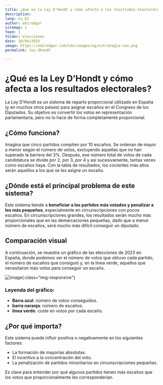 ```yaml
---
title: ¿Qué es la Ley D’Hondt y cómo afecta a los resultados electorales?
description: 
lang: es_ES
author: emirodgar
sitemap: 1
feed: 1
folder: elecciones
date: 10/04/2025
image: https://emirodgar.com/cdn/images/og/estrategia-seo.png
permalink: ley-dhondt

---
```


# ¿Qué es la Ley D’Hondt y cómo afecta a los resultados electorales?

La Ley D’Hondt es un sistema de reparto proporcional utilizado en España (y en muchos otros países) para asignar escaños en el Congreso de los Diputados. Su objetivo es convertir los votos en representación parlamentaria, pero no lo hace de forma completamente proporcional.

## ¿Cómo funciona?

Imagina que cinco partidos compiten por 10 escaños. Se ordenan de mayor a menor según el número de votos, excluyendo aquellas que no han superado la barrera del 3%. 
Después, ese número total de votos de cada candidatura se divide por 2, por 3, por 4 y así sucesivamente, tantas veces como escaños haya. Con la tabla de resultados, los cocientes más altos serán aquellos a los que se les asigne un escaño.

## ¿Dónde está el principal problema de este sistema?

Este sistema tiende a **beneficiar a los partidos más votados y penalizar a los más pequeños**, especialmente en circunscripciones con pocos escaños.
En circunscripciones grandes, los resultados serán mucho más proporcionales que en las demarcaciones pequeñas, dado que a menor número de escaños, será mucho más difícil conseguir un diputado.


## Comparación visual

A continuación, se muestra un gráfico de las elecciones de 2023 en España, donde podemos ver el número de votos que obtuvo cada partido, el número de escaños que consiguió y, en la línea verde, aquellos que necesitaron más votos para conseguir un escaño.

![image](https://github.com/user-attachments/assets/cd53707d-d952-42f8-a1ac-17833b4114de){:class="img-responsive"}


### Leyenda del gráfico:

- **Barra azul**: número de votos conseguidos.
- **barra naranja**: número de escaños.
- **línea verde**: coste en votos por cada escaño.

## ¿Por qué importa?

Este sistema puede influir positiva o negativamente en los siguientes factores:

- La formación de mayorías absolutas.
- El incentivo a la concentración del voto.
- La penalización de partidos minoritarios en circunscripciones pequeñas.

Es clave para entender por qué algunos partidos tienen más escaños que los votos que proporcionalmente les corresponderían.

